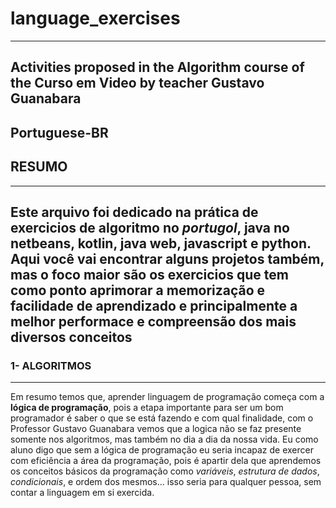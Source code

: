 # language_exercises
---
  Activities proposed in the Algorithm course of the Curso em Video by teacher Gustavo Guanabara
---
  Portuguese-BR
---
## RESUMO
---
  Este arquivo foi dedicado na prática de exercicios de algoritmo no _portugol_, java no 
  netbeans, kotlin, java web, javascript e python.
  Aqui você vai encontrar alguns projetos também, mas o foco maior são os exercicios que tem como ponto 
  aprimorar a memorização e facilidade de aprendizado e principalmente a melhor performace e compreensão dos
  mais diversos conceitos
---
### 1- ALGORITMOS
---
  Em resumo temos que, aprender linguagem de programação começa com a **lógica de programação**, pois a etapa importante 
para ser um bom programador é saber o que se está fazendo e com qual finalidade, com o Professor Gustavo Guanabara 
vemos que a logica não se faz presente somente nos algoritmos, mas também no dia a dia da nossa vida.
  Eu como aluno digo que sem a lógica de programação eu seria incapaz de exercer com eficiência a área da 
programação, pois é apartir dela que aprendemos os conceitos básicos da programação como *variáveis*, 
*estrutura de dados*, *condicionais*, e ordem dos mesmos... isso seria para qualquer pessoa, sem contar a linguagem
em si exercida.
